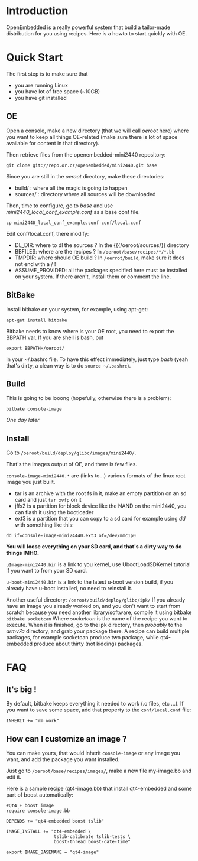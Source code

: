 # Introduction #
OpenEmbedded is a really powerful system that build a tailor-made distribution for you using recipes. Here is a howto to start quickly with OE.

# Quick Start #

The first step is to make sure that
  * you are running Linux
  * you have lot of free space (~10GB)
  * you have git installed

## OE ##
Open a console, make a new directory (that we will call _oeroot_ here) where you want to keep all things OE-related (make sure there is lot of space available for content in that directory).

Then retrieve files from the openembedded-mini2440 repository:
```
git clone git://repo.or.cz/openembedded/mini2440.git base
```

Since you are still in the _oeroot_ directory, make these directories:
  * build/ : where all the magic is going to happen
  * sources/ : directory where all sources will be downloaded

Then, time to configure, go to _base_ and use _mini2440\_local\_conf\_example.conf_ as a base conf file.
```
cp mini2440_local_conf_example.conf conf/local.conf
```

Edit conf/local.conf, there modify:
  * DL\_DIR: where to dl the sources ? In the {{{/oeroot/sources/}} directory
  * BBFILES: where are the recipes ? In `/oeroot/base/recipes/*/*.bb`
  * TMPDIR: where should OE build ? In `/oerrot/build`, make sure it does not end with a / !
  * ASSUME\_PROVIDED: all the packages specified here must be installed on your system. If there aren't, install them or comment the line.

## BitBake ##
Install bitbake on your system, for example, using apt-get:
```
apt-get install bitbake
```

Bitbake needs to know where is your OE root, you need to export the BBPATH var.
If you are shell is bash, put
```
export BBPATH=/oeroot/
```
in your ~/.bashrc file. To have this effect immediately, just type _bash_ (yeah that's dirty, a clean way is to do `source ~/.bashrc`).

## Build ##
This is going to be looong (hopefully, otherwise there is a problem):
```
bitbake console-image
```

_One day later_

## Install ##
Go to `/oeroot/build/deploy/glibc/images/mini2440/`.

That's the images output of OE, and there is few files.

`console-image-mini2440.*` are (links to...) various formats of the linux root image you just built.

  * tar is an archive with the root fs in it, make an empty partition on an sd card and just `tar xvfp` on it
  * jffs2 is a partition for block device like the NAND on the mini2440, you can flash it using the bootloader
  * ext3 is a partition that you can copy to a sd card for example using _dd_ with something like this:
```
dd if=console-image-mini24440.ext3 of=/dev/mmc1p0
```
**You will loose everything on your SD card, and that's a dirty way to do things IMHO.**

`uImage-mini2440.bin` is a link to you kernel, use UbootLoadSDKernel tutorial if you want to from your SD card.

`u-boot-mini2440.bin` is a link to the latest u-boot version build, if you already have u-boot installed, no need to reinstall it.

Another useful directory: `/oeroot/build/deploy/glibc/ipk/`
If you already have an image you already worked on, and you don't want to start from scratch because you need another library/software, compile it using bitbake
` bitbake socketcan `
Where _socketcan_ is the name of the recipe you want to execute.
When it is finished, go to the ipk directory, then _probably_ to the _armv7a_ directory, and grab your package there.
A recipe can build multiple packages, for example socketcan produce two package, while qt4-embedded produce about thirty (not kidding) packages.

# FAQ #

## It's big ! ##
By default, bitbake keeps everything it needed to work (.o files, etc ...).
If you want to save some space, add that property to the `conf/local.conf` file:
```
INHERIT += "rm_work"
```

## How can I customize an image ? ##
You can make yours, that would inherit `console-image` or any image you want, and add the package you want installed.

Just go to `/oeroot/base/recipes/images/`, make a new file my-image.bb and edit it.

Here is a sample recipe (qt4-image.bb) that install qt4-embedded and some part of boost automatically:
```
#Qt4 + boost image
require console-image.bb

DEPENDS += "qt4-embedded boost tslib"

IMAGE_INSTALL += "qt4-embedded \
                  tslib-calibrate tslib-tests \
                  boost-thread boost-date-time"

export IMAGE_BASENAME = "qt4-image"
```